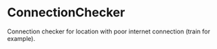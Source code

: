 # ConnectionChecker
Connection checker for location with poor internet connection (train for example).
